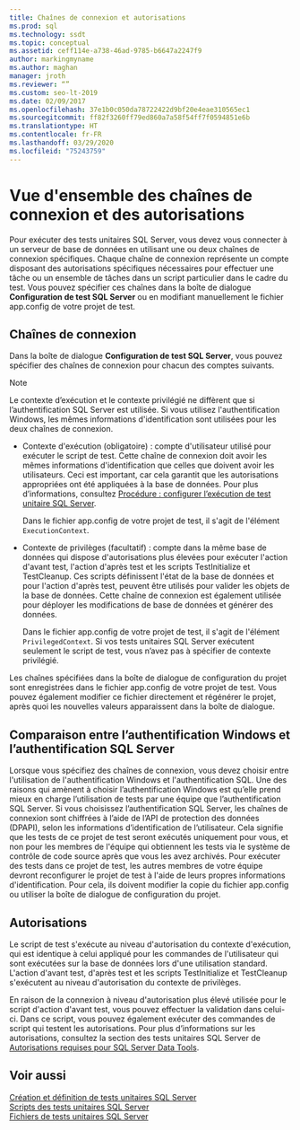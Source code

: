 ```yaml
---
title: Chaînes de connexion et autorisations
ms.prod: sql
ms.technology: ssdt
ms.topic: conceptual
ms.assetid: ceff114e-a738-46ad-9785-b6647a2247f9
author: markingmyname
ms.author: maghan
manager: jroth
ms.reviewer: “”
ms.custom: seo-lt-2019
ms.date: 02/09/2017
ms.openlocfilehash: 37e1b0c050da78722422d9bf20e4eae310565ec1
ms.sourcegitcommit: ff82f3260ff79ed860a7a58f54ff7f0594851e6b
ms.translationtype: HT
ms.contentlocale: fr-FR
ms.lasthandoff: 03/29/2020
ms.locfileid: "75243759"
---
```

# <a name="overview-of-connection-strings-and-permissions"></a>Vue d'ensemble des chaînes de connexion et des autorisations

Pour exécuter des tests unitaires SQL Server, vous devez vous connecter à un serveur de base de données en utilisant une ou deux chaînes de connexion spécifiques. Chaque chaîne de connexion représente un compte disposant des autorisations spécifiques nécessaires pour effectuer une tâche ou un ensemble de tâches dans un script particulier dans le cadre du test. Vous pouvez spécifier ces chaînes dans la boîte de dialogue **Configuration de test SQL Server** ou en modifiant manuellement le fichier app.config de votre projet de test.  
  
## <a name="connection-strings"></a>Chaînes de connexion  
Dans la boîte de dialogue **Configuration de test SQL Server**, vous pouvez spécifier des chaînes de connexion pour chacun des comptes suivants.  
  
> [!NOTE]  
> Le contexte d’exécution et le contexte privilégié ne diffèrent que si l’authentification SQL Server est utilisée. Si vous utilisez l'authentification Windows, les mêmes informations d'identification sont utilisées pour les deux chaînes de connexion.  
  
-   Contexte d'exécution (obligatoire) : compte d'utilisateur utilisé pour exécuter le script de test. Cette chaîne de connexion doit avoir les mêmes informations d'identification que celles que doivent avoir les utilisateurs. Ceci est important, car cela garantit que les autorisations appropriées ont été appliquées à la base de données. Pour plus d’informations, consultez [Procédure : configurer l’exécution de test unitaire SQL Server](../ssdt/how-to-configure-sql-server-unit-test-execution.md).  
  
    Dans le fichier app.config de votre projet de test, il s'agit de l'élément `ExecutionContext`.  
  
-   Contexte de privilèges (facultatif) : compte dans la même base de données qui dispose d'autorisations plus élevées pour exécuter l'action d'avant test, l'action d'après test et les scripts TestInitialize et TestCleanup. Ces scripts définissent l'état de la base de données et pour l'action d'après test, peuvent être utilisés pour valider les objets de la base de données. Cette chaîne de connexion est également utilisée pour déployer les modifications de base de données et générer des données.  
  
    Dans le fichier app.config de votre projet de test, il s'agit de l'élément `PrivilegedContext`. Si vos tests unitaires SQL Server exécutent seulement le script de test, vous n’avez pas à spécifier de contexte privilégié.  
  
Les chaînes spécifiées dans la boîte de dialogue de configuration du projet sont enregistrées dans le fichier app.config de votre projet de test. Vous pouvez également modifier ce fichier directement et régénérer le projet, après quoi les nouvelles valeurs apparaissent dans la boîte de dialogue.  
  
## <a name="windows-authentication-versus-sql-server-authentication"></a>Comparaison entre l’authentification Windows et l’authentification SQL Server  
Lorsque vous spécifiez des chaînes de connexion, vous devez choisir entre l'utilisation de l'authentification Windows et l'authentification SQL. Une des raisons qui amènent à choisir l’authentification Windows est qu’elle prend mieux en charge l’utilisation de tests par une équipe que l’authentification SQL Server. Si vous choisissez l’authentification SQL Server, les chaînes de connexion sont chiffrées à l’aide de l’API de protection des données (DPAPI), selon les informations d’identification de l’utilisateur. Cela signifie que les tests de ce projet de test seront exécutés uniquement pour vous, et non pour les membres de l'équipe qui obtiennent les tests via le système de contrôle de code source après que vous les avez archivés. Pour exécuter des tests dans ce projet de test, les autres membres de votre équipe devront reconfigurer le projet de test à l'aide de leurs propres informations d'identification. Pour cela, ils doivent modifier la copie du fichier app.config ou utiliser la boîte de dialogue de configuration du projet.  
  
## <a name="permissions"></a>Autorisations  
Le script de test s'exécute au niveau d'autorisation du contexte d'exécution, qui est identique à celui appliqué pour les commandes de l'utilisateur qui sont exécutées sur la base de données lors d'une utilisation standard. L'action d'avant test, d'après test et les scripts TestInitialize et TestCleanup s'exécutent au niveau d'autorisation du contexte de privilèges.  
  
En raison de la connexion à niveau d'autorisation plus élevé utilisée pour le script d'action d'avant test, vous pouvez effectuer la validation dans celui-ci. Dans ce script, vous pouvez également exécuter des commandes de script qui testent les autorisations. Pour plus d’informations sur les autorisations, consultez la section des tests unitaires SQL Server de [Autorisations requises pour SQL Server Data Tools](../ssdt/required-permissions-for-sql-server-data-tools.md).  
  
## <a name="see-also"></a>Voir aussi  
[Création et définition de tests unitaires SQL Server](../ssdt/creating-and-defining-sql-server-unit-tests.md)  
[Scripts des tests unitaires SQL Server](../ssdt/scripts-in-sql-server-unit-tests.md)  
[Fichiers de tests unitaires SQL Server](../ssdt/sql-server-unit-test-files.md)  
  
